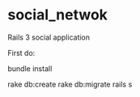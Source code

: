 social_netwok
=============

Rails 3 social application

First do:

bundle install 

rake db:create 
rake db:migrate 
rails s
